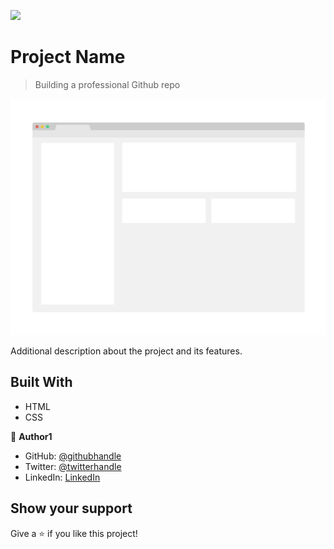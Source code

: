 ![](https://img.shields.io/badge/Microverse-blueviolet)

# Project Name

> Building a professional Github repo

![screenshot](./app_screenshot.png)

Additional description about the project and its features.

## Built With

- HTML
- CSS




👤 **Author1**

- GitHub: [@githubhandle](https://github.com/SyedAman10)
- Twitter: [@twitterhandle](https://twitter.com/SyedAman9248)
- LinkedIn: [LinkedIn](https://www.linkedin.com/in/syed-aman-238500196/)



## Show your support

Give a ⭐️ if you like this project!


